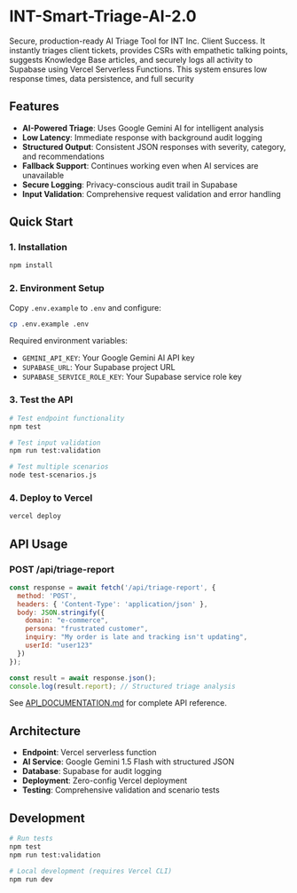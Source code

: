 # INT-Smart-Triage-AI-2.0
Secure, production-ready AI Triage Tool for INT Inc. Client Success. It instantly triages client tickets, provides CSRs with empathetic talking points, suggests Knowledge Base articles, and securely logs all activity to Supabase using Vercel Serverless Functions. This system ensures low response times, data persistence, and full security

## Features

- **AI-Powered Triage**: Uses Google Gemini AI for intelligent analysis
- **Low Latency**: Immediate response with background audit logging
- **Structured Output**: Consistent JSON responses with severity, category, and recommendations
- **Fallback Support**: Continues working even when AI services are unavailable
- **Secure Logging**: Privacy-conscious audit trail in Supabase
- **Input Validation**: Comprehensive request validation and error handling

## Quick Start

### 1. Installation
```bash
npm install
```

### 2. Environment Setup
Copy `.env.example` to `.env` and configure:
```bash
cp .env.example .env
```

Required environment variables:
- `GEMINI_API_KEY`: Your Google Gemini AI API key
- `SUPABASE_URL`: Your Supabase project URL  
- `SUPABASE_SERVICE_ROLE_KEY`: Your Supabase service role key

### 3. Test the API
```bash
# Test endpoint functionality
npm test

# Test input validation
npm run test:validation

# Test multiple scenarios
node test-scenarios.js
```

### 4. Deploy to Vercel
```bash
vercel deploy
```

## API Usage

### POST /api/triage-report
```javascript
const response = await fetch('/api/triage-report', {
  method: 'POST',
  headers: { 'Content-Type': 'application/json' },
  body: JSON.stringify({
    domain: "e-commerce",
    persona: "frustrated customer", 
    inquiry: "My order is late and tracking isn't updating",
    userId: "user123"
  })
});

const result = await response.json();
console.log(result.report); // Structured triage analysis
```

See [API_DOCUMENTATION.md](./API_DOCUMENTATION.md) for complete API reference.

## Architecture

- **Endpoint**: Vercel serverless function
- **AI Service**: Google Gemini 1.5 Flash with structured JSON
- **Database**: Supabase for audit logging
- **Deployment**: Zero-config Vercel deployment
- **Testing**: Comprehensive validation and scenario tests

## Development

```bash
# Run tests
npm test
npm run test:validation

# Local development (requires Vercel CLI)
npm run dev
```
